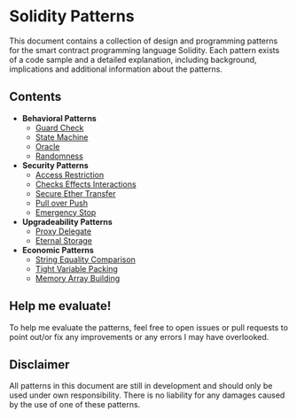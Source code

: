 # Solidity Patterns

This document contains a collection of design and programming patterns for the smart contract programming language Solidity.
Each pattern exists of a code sample and a detailed explanation, including background, implications and additional information about the patterns. 

## Contents

* **Behavioral Patterns**
  * [Guard Check](./guard_check.md)
  * [State Machine](./tbd.md)
  * [Oracle](./tbd.md)
  * [Randomness](./tbd.md)
* **Security Patterns**
  * [Access Restriction](./tbd.md)
  * [Checks Effects Interactions](./tbd.md)
  * [Secure Ether Transfer](./tbd.md)
  * [Pull over Push](./tbd.md)
  * [Emergency Stop](./tbd.md)
* **Upgradeability Patterns**
  * [Proxy Delegate](./tbd.md)
  * [Eternal Storage](./tbd.md)
* **Economic Patterns**
  * [String Equality Comparison](./tbd.md)
  * [Tight Variable Packing](./tbd.md)
  * [Memory Array Building](./tbd.md)

## Help me evaluate!

To help me evaluate the patterns, feel free to open issues or pull requests to point out/or fix any improvements or any errors I may have overlooked.

## Disclaimer

All patterns in this document are still in development and should only be used under own responsibility. There is no liability for any damages caused by the use of one of these patterns.
